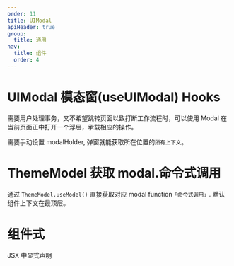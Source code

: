 ```yaml
---
order: 11
title: UIModal
apiHeader: true
group:
  title: 通用
nav:
  title: 组件
  order: 4
---
```


# UIModal 模态窗(useUIModal) Hooks

需要用户处理事务，又不希望跳转页面以致打断工作流程时，可以使用 Modal 在当前页面正中打开一个浮层，承载相应的操作。

需要手动设置 modalHolder, 弹窗就能获取所在位置的`所有上下文`。

<code src="./example/demo1.tsx"></code>

# ThemeModel 获取 modal.命令式调用

通过 `ThemeModel.useModel()` 直接获取对应 modal function`「命令式调用」`. 默认组件上下文在最顶层。

<code src="./example/demo2.tsx"></code>

# 组件式

JSX 中显式声明

<code src="./example/demo3.tsx"></code>
